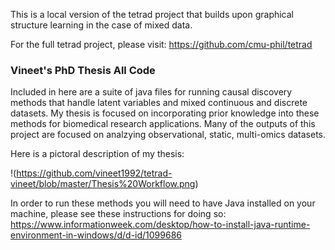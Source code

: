 This is a local version of the tetrad project that builds upon graphical structure learning in the case of mixed data.

For the full tetrad project, please visit: https://github.com/cmu-phil/tetrad

### Vineet's PhD Thesis All Code

Included in here are a suite of java files for running causal discovery methods that handle latent variables and mixed continuous and discrete datasets. My thesis is focused on incorporating prior knowledge into these methods for biomedical research applications. Many of the outputs of this project are focused on analzying observational, static, multi-omics datasets. 

Here is a pictoral description of my thesis:

!(https://github.com/vineet1992/tetrad-vineet/blob/master/Thesis%20Workflow.png)

In order to run these methods you will need to have Java installed on your machine, please see these instructions for doing so: https://www.informationweek.com/desktop/how-to-install-java-runtime-environment-in-windows/d/d-id/1099686




